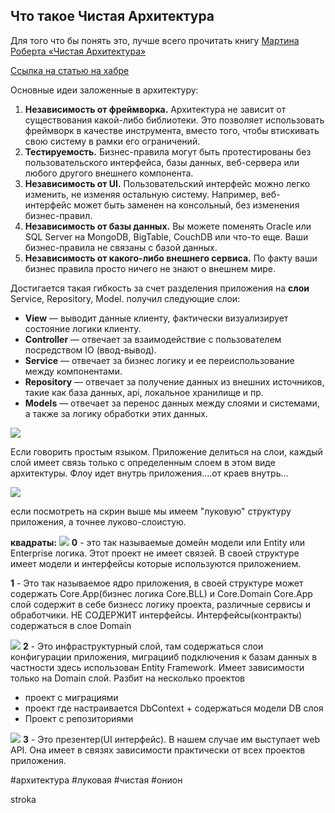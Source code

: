 ## Что такое Чистая Архитектура

  
Для того что бы понять это, лучше всего прочитать книгу [Мартина Роберта «Чистая Архитектура»](https://www.ozon.ru/context/detail/id/144499396/)

[Ссылка на статью на хабре](https://habr.com/ru/company/mobileup/blog/335382/)

Основные идеи заложенные в архитектуру:  
  

1.  **Независимость от фреймворка.** Архитектура не зависит от существования какой-либо библиотеки. Это позволяет использовать фреймворк в качестве инструмента, вместо того, чтобы втискивать свою систему в рамки его ограничений.
2.  **Тестируемость.** Бизнес-правила могут быть протестированы без пользовательского интерфейса, базы данных, веб-сервера или любого другого внешнего компонента.
3.  **Независимоcть от UI.** Пользовательский интерфейс можно легко изменить, не изменяя остальную систему. Например, веб-интерфейс может быть заменен на консольный, без изменения бизнес-правил.
4.  **Независимоcть от базы данных.** Вы можете поменять Oracle или SQL Server на MongoDB, BigTable, CouchDB или что-то еще. Ваши бизнес-правила не связаны с базой данных.
5.  **Независимость от какого-либо внешнего сервиса.** По факту ваши бизнес правила просто ничего не знают о внешнем мире.


Достигается такая гибкость за счет разделения приложения на **слои** Service, Repository, Model.  получил следующие слои:  
  

-   **View** — выводит данные клиенту, фактически визуализирует состояние логики клиенту.
-   **Controller** — отвечает за взаимодействие с пользователем посредством IO (ввод-вывод).
-   **Service** — отвечает за бизнес логику и ее переиспользование между компонентами.
-   **Repository** — отвечает за получение данных из внешних источников, такие как база данных, api, локальное хранилище и пр.
-   **Models** — отвечает за перенос данных между слоями и системами, а также за логику обработки этих данных.

![](1_B7LkQDyDqLN3rRSrNYkETA.jpeg)


Если говорить простым языком. Приложение делиться на слои, каждый слой имеет связь только с определенным слоем в этом виде архитектуры.
Флоу идет внутрь приложения....от краев внутрь...


![](Screenshot_9.png)

если посмотреть на скрин выше
мы имеем "луковую" структуру приложения, а точнее луково-слоистую.

**квадраты:**
![](Screenshot_10.png)
**0** - это так называемые домейн модели или Entity или Enterprise логика. Этот проект не имеет связей. В своей структуре имеет модели и интерфейсы которые используются приложением.

**1** - Это так называемое ядро приложения, в своей структуре может содержать Core.App(бизнес логика Core.BLL) и Core.Domain
Core.App слой содержит в себе бизнесс логику проекта, различные сервисы и обработчики.
НЕ СОДЕРЖИТ интерфейсы. Интерфейсы(контракты) содержаться в слое Domain


![](Screenshot_11.png)
**2** - Это инфраструктурный слой, там содержаться слои конфигурации приложения, миграцииб подключения к базам данных в частности здесь использован  Entity Framework.
Имеет зависимости только на Domain слой.
Разбит на несколько проектов
- проект с миграциями
- проект где настраивается DbContext + содержаться модели DB слоя
- Проект с репозиториями


![](Screenshot_12.png)
**3** - Это презентер(UI интерфейс). В нашем случае им выступает web API. Она имеет в связях зависимости практически от всех проектов приложения.

#архитектура #луковая #чистая #онион

stroka